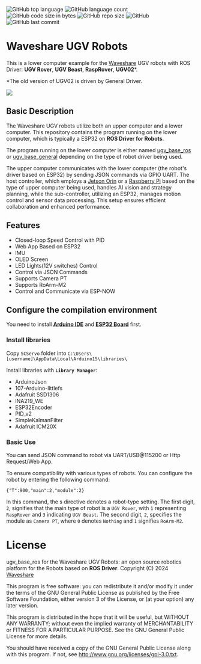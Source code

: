 ![GitHub top language](https://img.shields.io/github/languages/top/effectsmachine/ugv_base_ros) ![GitHub language count](https://img.shields.io/github/languages/count/effectsmachine/ugv_base_ros)
![GitHub code size in bytes](https://img.shields.io/github/languages/code-size/effectsmachine/ugv_base_ros)
![GitHub repo size](https://img.shields.io/github/repo-size/effectsmachine/ugv_base_ros) ![GitHub](https://img.shields.io/github/license/effectsmachine/ugv_base_ros) ![GitHub last commit](https://img.shields.io/github/last-commit/effectsmachine/ugv_base_ros)

# Waveshare UGV Robots
This is a lower computer example for the [Waveshare](https://www.waveshare.com/) UGV robots with ROS Driver: **UGV Rover**, **UGV Beast**, **RaspRover**, **UGV02**\*.

\*The old version of UGV02 is driven by General Driver.

![](./README_footage/UGV-Rover-details-23.jpg)

## Basic Description
The Waveshare UGV robots utilize both an upper computer and a lower computer. This repository contains the program running on the lower computer, which is typically a ESP32 on **ROS Driver for Robots**.  

The program running on the lower computer is either named [ugv_base_ros](https://github.com/effectsmachine/ugv_base_ros.git) or [ugv_base_general](https://github.com/effectsmachine/ugv_base_general.git) depending on the type of robot driver being used.  

The upper computer communicates with the lower computer (the robot's driver based on ESP32) by sending JSON commands via GPIO UART. The host controller, which employs a [Jetson Orin](https://github.com/waveshareteam/ugv_jetson) or a [Raspberry Pi](https://github.com/waveshareteam/ugv_rpi) based on the type of upper computer being used, handles AI vision and strategy planning, while the sub-controller, utilizing an ESP32, manages motion control and sensor data processing. This setup ensures efficient collaboration and enhanced performance.

## Features
- Closed-loop Speed Control with PID
- Web App Based on ESP32
- IMU
- OLED Screen
- LED Lights(12V switches) Control
- Control via JSON Commands
- Supports Camera PT
- Supports RoArm-M2
- Control and Communicate via ESP-NOW

## Configure the compilation environment
You need to install **[Arduino IDE](https://www.arduino.cc/en/software)** and **[ESP32 Board](https://randomnerdtutorials.com/installing-the-esp32-board-in-arduino-ide-windows-instructions/)** first.

### Install libraries
Copy `SCServo` folder into `C:\Users\[username]\AppData\Local\Arduino15\libraries\`

Install libraries with **`Library Manager`**: 
- ArduinoJson
- 107-Arduino-littlefs
- Adafruit SSD1306
- INA219_WE
- ESP32Encoder
- PID_v2
- SimpleKalmanFilter
- Adafruit ICM20X

### Basic Use
You can send JSON command to robot via UART/USB@115200 or Http Request/Web App.

To ensure compatibility with various types of robots. You can configure the robot by entering the following command:

    {"T":900,"main":2,"module":2}

In this command, the s directive denotes a robot-type setting. The first digit, `2`, signifies that the main type of robot is a `UGV Rover`, with `1` representing `RaspRover` and `3` indicating `UGV Beast`. The second digit, `2`, specifies the module as `Camera PT`, where `0` denotes `Nothing` and `1` signifies `RoArm-M2`.

# License
ugv_base_ros for the Waveshare UGV Robots: an open source robotics platform for the Robots based on **ROS Driver**.
Copyright (C) 2024 [Waveshare](https://www.waveshare.com/)

This program is free software: you can redistribute it and/or modify
it under the terms of the GNU General Public License as published by
the Free Software Foundation, either version 3 of the License, or
(at your option) any later version.

This program is distributed in the hope that it will be useful,
but WITHOUT ANY WARRANTY; without even the implied warranty of
MERCHANTABILITY or FITNESS FOR A PARTICULAR PURPOSE.  See the
GNU General Public License for more details.

You should have received a copy of the GNU General Public License
along with this program.  If not, see <http://www.gnu.org/licenses/gpl-3.0.txt>.
